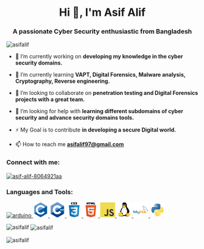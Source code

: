 <h1 align="center">Hi 👋, I'm Asif Alif</h1>
<h3 align="center">A passionate Cyber Security enthusiastic from Bangladesh</h3>

<p align="left"> <img src="https://komarev.com/ghpvc/?username=asifalif&label=Profile%20views&color=0e75b6&style=flat" alt="asifalif" /> </p>

- 🔭 I’m currently working on **developing my knowledge in the cyber security domains.**

- 🌱 I’m currently learning **VAPT, Digital Forensics, Malware analysis, Cryptography, Reverse engineering.**

- 👯 I’m looking to collaborate on **penetration testing and Digital Forensics projects with a great team.**

- 🤝 I’m looking for help with **learning different subdomains of cyber security and advance security domains tools.**

- ⚡ My Goal is to contribute **in developing a secure Digital world.**

- 📫 How to reach me **asifalif97@gmail.com**

<h3 align="left">Connect with me:</h3>
<p align="left">
<a href="https://linkedin.com/in/asif-alif-8064921aa" target="blank"><img align="center" src="https://raw.githubusercontent.com/rahuldkjain/github-profile-readme-generator/master/src/images/icons/Social/linked-in-alt.svg" alt="asif-alif-8064921aa" height="30" width="40" /></a>
</p>

<h3 align="left">Languages and Tools:</h3>
<p align="left"> <a href="https://www.arduino.cc/" target="_blank" rel="noreferrer"> <img src="https://cdn.worldvectorlogo.com/logos/arduino-1.svg" alt="arduino" width="40" height="40"/> </a> <a href="https://www.cprogramming.com/" target="_blank" rel="noreferrer"> <img src="https://raw.githubusercontent.com/devicons/devicon/master/icons/c/c-original.svg" alt="c" width="40" height="40"/> </a> <a href="https://www.w3schools.com/cpp/" target="_blank" rel="noreferrer"> <img src="https://raw.githubusercontent.com/devicons/devicon/master/icons/cplusplus/cplusplus-original.svg" alt="cplusplus" width="40" height="40"/> </a> <a href="https://www.w3schools.com/css/" target="_blank" rel="noreferrer"> <img src="https://raw.githubusercontent.com/devicons/devicon/master/icons/css3/css3-original-wordmark.svg" alt="css3" width="40" height="40"/> </a> <a href="https://www.w3.org/html/" target="_blank" rel="noreferrer"> <img src="https://raw.githubusercontent.com/devicons/devicon/master/icons/html5/html5-original-wordmark.svg" alt="html5" width="40" height="40"/> </a> <a href="https://developer.mozilla.org/en-US/docs/Web/JavaScript" target="_blank" rel="noreferrer"> <img src="https://raw.githubusercontent.com/devicons/devicon/master/icons/javascript/javascript-original.svg" alt="javascript" width="40" height="40"/> </a> <a href="https://www.linux.org/" target="_blank" rel="noreferrer"> <img src="https://raw.githubusercontent.com/devicons/devicon/master/icons/linux/linux-original.svg" alt="linux" width="40" height="40"/> </a> <a href="https://www.mysql.com/" target="_blank" rel="noreferrer"> <img src="https://raw.githubusercontent.com/devicons/devicon/master/icons/mysql/mysql-original-wordmark.svg" alt="mysql" width="40" height="40"/> </a> <a href="https://www.python.org" target="_blank" rel="noreferrer"> <img src="https://raw.githubusercontent.com/devicons/devicon/master/icons/python/python-original.svg" alt="python" width="40" height="40"/> </a> </p>

<p><img align="left" src="https://github-readme-stats.vercel.app/api/top-langs?username=asifalif&show_icons=true&locale=en&layout=compact" alt="asifalif" /></p>

<p>&nbsp;<img align="center" src="https://github-readme-stats.vercel.app/api?username=asifalif&show_icons=true&locale=en" alt="asifalif" /></p>

<p><img align="center" src="https://github-readme-streak-stats.herokuapp.com/?user=asifalif&" alt="asifalif" /></p>
